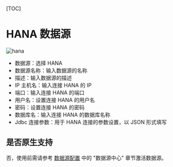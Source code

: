 [TOC]

# HANA 数据源

![hana](https://dolphinscheduler.apache.org/img/new_ui/dev/datasource/hana.png)

- 数据源：选择 HANA
- 数据源名称：输入数据源的名称
- 描述：输入数据源的描述
- IP 主机名：输入连接 HANA 的 IP
- 端口：输入连接 HANA 的端口
- 用户名：设置连接 HANA 的用户名
- 密码：设置连接 HANA 的密码
- 数据库名：输入连接 HANA 的数据库名称
- Jdbc 连接参数：用于 HANA 连接的参数设置，以 JSON 形式填写

## 是否原生支持

否，使用前需请参考 [数据源配置](../howto/datasource-setting.md) 中的 "数据源中心" 章节激活数据源。
